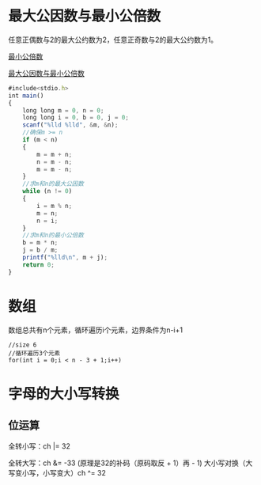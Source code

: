 # 最大公因数与最小公倍数

任意正偶数与2的最大公约数为2，任意正奇数与2的最大公约数为1。

[最小公倍数](https://leetcode.cn/problems/smallest-even-multiple/solutions/2236371/zui-xiao-ou-bei-shu-by-leetcode-solution-vy2o/?envType=study-plan-v2&envId=primers-list)

[最大公因数与最小公倍数](https://blog.csdn.net/2301_78847073/article/details/145835232?spm=1001.2014.3001.5501)

```javascript
#include<stdio.h>
int main()
{
	long long m = 0, n = 0;
	long long i = 0, b = 0, j = 0;
	scanf("%lld %lld", &m, &n);
	//确保m >= n
	if (m < n)
	{
		m = m + n;
		n = m - n;
		m = m - n;
	}
	//求m和n的最大公因数
	while (n != 0)
	{
		i = m % n;
		m = n;
		n = i;
	}
	//求m和n的最小公倍数
	b = m * n;
	j = b / m;
	printf("%lld\n", m + j);
	return 0;
}

```

# 数组

数组总共有n个元素，循环遍历i个元素，边界条件为n-i+1

```
//size 6
//循环遍历3个元素
for(int i = 0;i < n - 3 + 1;i++)
```

# 字母的大小写转换

## 位运算

全转小写：ch |= 32



全转大写：ch &= -33 (原理是32的补码（原码取反 + 1）再 - 1)
大小写对换（大写变小写，小写变大）ch ^= 32